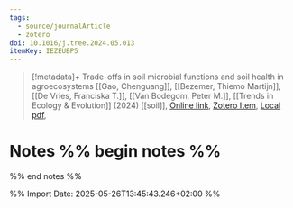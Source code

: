 ```yaml
---
tags:
  - source/journalArticle
  - zotero
doi: 10.1016/j.tree.2024.05.013
itemKey: IEZEUBP5
---
```

>[!metadata]+
> Trade-offs in soil microbial functions and soil health in agroecosystems
> [[Gao, Chenguang]], [[Bezemer, Thiemo Martijn]], [[De Vries, Franciska T.]], [[Van Bodegom, Peter M.]], 
> [[Trends in Ecology & Evolution]] (2024)
> [[soil]], 
> [Online link](https://linkinghub.elsevier.com/retrieve/pii/S0169534724001381), [Zotero Item](zotero://select/library/items/IEZEUBP5), [Local pdf](file://C:/Users/aburg/Documents/references/zotero/storage/WSGHEWZE/Gao2024_Tradeoffssoila.pdf), 

# Notes %% begin notes %%

%% end notes %%




%% Import Date: 2025-05-26T13:45:43.246+02:00 %%
